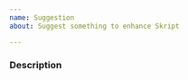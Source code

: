 ```yaml
---
name: Suggestion
about: Suggest something to enhance Skript

---
```


### Description
<!--- A clear and concise description of the suggestion --->
